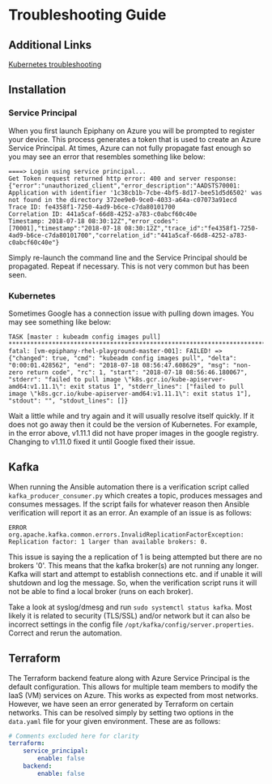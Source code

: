 # Troubleshooting Guide

## Additional Links

[Kubernetes troubleshooting](https://kubernetes.io/docs/setup/independent/troubleshooting-kubeadm/)

## Installation

### Service Principal

When you first launch Epiphany on Azure you will be prompted to register your device. This process generates a token that is used to create an Azure Service Principal. At times, Azure can not fully propagate fast enough so you may see an error that resembles something like below:

```text
====> Login using service principal...
Get Token request returned http error: 400 and server response: {"error":"unauthorized_client","error_description":"AADSTS70001: Application with identifier '1c38cb1b-7cbe-4bf5-8d17-bee51d5d6502' was not found in the directory 372ee9e0-9ce0-4033-a64a-c07073a91ecd
Trace ID: fe4358f1-7250-4ad9-b6ce-c7da80101700
Correlation ID: 441a5caf-66d8-4252-a783-c0abcf60c40e
Timestamp: 2018-07-18 08:30:12Z","error_codes":[70001],"timestamp":"2018-07-18 08:30:12Z","trace_id":"fe4358f1-7250-4ad9-b6ce-c7da80101700","correlation_id":"441a5caf-66d8-4252-a783-c0abcf60c40e"}
```

Simply re-launch the command line and the Service Principal should be propagated. Repeat if necessary. This is not very common but has been seen.

### Kubernetes

Sometimes Google has a connection issue with pulling down images. You may see something like below:

```text
TASK [master : kubeadm config images pull] **********************************************************************************************
fatal: [vm-epiphany-rhel-playground-master-001]: FAILED! => {"changed": true, "cmd": "kubeadm config images pull", "delta": "0:00:01.428562", "end": "2018-07-18 08:56:47.608629", "msg": "non-zero return code", "rc": 1, "start": "2018-07-18 08:56:46.180067", "stderr": "failed to pull image \"k8s.gcr.io/kube-apiserver-amd64:v1.11.1\": exit status 1", "stderr_lines": ["failed to pull image \"k8s.gcr.io/kube-apiserver-amd64:v1.11.1\": exit status 1"], "stdout": "", "stdout_lines": []}
```

Wait a little while and try again and it will usually resolve itself quickly. If it does not go away then it could be the version of Kubernetes. For example, in the error above, v1.11.1 did not have proper images in the google registry. Changing to v1.11.0 fixed it until Google fixed their issue.

## Kafka

When running the Ansible automation there is a verification script called `kafka_producer_consumer.py` which creates a topic, produces messages and consumes messages. If the script fails for whatever reason then Ansible verification will report it as an error. An example of an issue is as follows:

```text
ERROR org.apache.kafka.common.errors.InvalidReplicationFactorException: Replication factor: 1 larger than available brokers: 0.
```

This issue is saying the a replication of 1 is being attempted but there are no brokers '0'. This means that the kafka broker(s) are not running any longer. Kafka will start and attempt to establish connections etc. and if unable it will shutdown and log the message. So, when the verification script runs it will not be able to find a local broker (runs on each broker).

Take a look at syslog/dmesg and run `sudo systemctl status kafka`. Most likely it is related to security (TLS/SSL) and/or network but it can also be incorrect settings in the config file `/opt/kafka/config/server.properties`. Correct and rerun the automation.

## Terraform

The Terraform backend feature along with Azure Service Principal is the default configuration. This allows for multiple team members to modify the IaaS (VM) services on Azure. This works as expected from most networks. However, we have seen an error generated by Terraform on certain networks. This can be resolved simply by setting two options in the `data.yaml` file for your given environment. These are as follows:

```yaml
# Comments excluded here for clarity
terraform:
    service_principal:
        enable: false
    backend:
        enable: false
```
